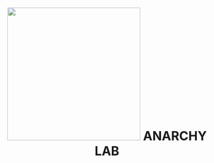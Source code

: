 <h1 align="center">
    <img src="https://user-images.githubusercontent.com/86065741/200192131-bc0885de-9d56-4487-a7b7-ecf60e261b22.png" width="300px">
    ANARCHY LAB
</h1>
